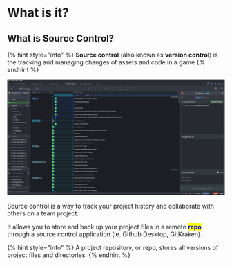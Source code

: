 # What is it?

## What is Source Control?

{% hint style="info" %}
**Source control** (also known as **version control**) is the tracking and managing changes of assets and code in a game
{% endhint %}

![Tobor Party's Repo](../.gitbook/assets/sourceControl.png)

Source control is a way to track your project history and collaborate with others on a team project.

It allows you to store and back up your project files in a remote <mark style="color:blue;">**repo**</mark> through a source control application (ie. Github Desktop, GitKraken).

{% hint style="info" %}
A project repository, or repo, stores all versions of project files and directories.
{% endhint %}
